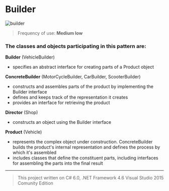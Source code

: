 # Builder

![builder](https://cloud.githubusercontent.com/assets/24522089/24085020/e5b59490-0d0d-11e7-9722-c1401bbb7c2e.png)

> Frequency of use: **Medium low**

### The classes and objects participating in this pattern are:

**Builder**  (VehicleBuilder)
* specifies an abstract interface for creating parts of a Product object

**ConcreteBuilder**  (MotorCycleBuilder, CarBuilder, ScooterBuilder)
* constructs and assembles parts of the product by implementing the Builder interface
* defines and keeps track of the representation it creates
* provides an interface for retrieving the product

**Director**  (Shop)
* constructs an object using the Builder interface

**Product**  (Vehicle)
* represents the complex object under construction. ConcreteBuilder builds the product's internal representation and defines the process by which it's assembled
* includes classes that define the constituent parts, including interfaces for assembling the parts into the final result

----------------------------------------------------------------------------------------------------------------
> This project written on C# 6.0, .NET Framework 4.6 Visual Studio 2015 Comunity Edition
